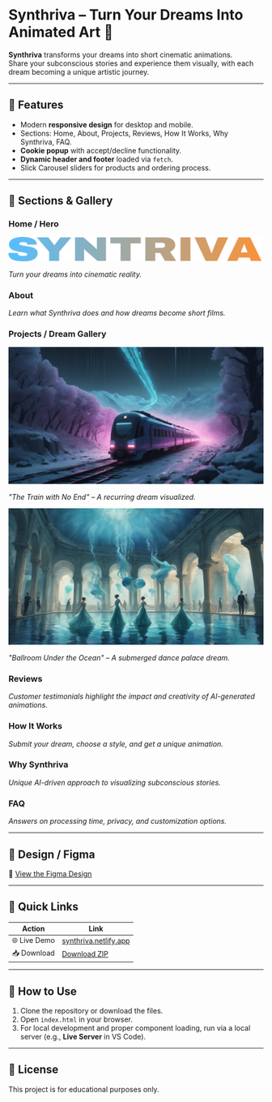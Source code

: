 # Synthriva – Turn Your Dreams Into Animated Art 🌌

**Synthriva** transforms your dreams into short cinematic animations.  
Share your subconscious stories and experience them visually, with each dream becoming a unique artistic journey.

---

## 🔹 Features

- Modern **responsive design** for desktop and mobile.  
- Sections: Home, About, Projects, Reviews, How It Works, Why Synthriva, FAQ.  
- **Cookie popup** with accept/decline functionality.  
- **Dynamic header and footer** loaded via `fetch`.  
- Slick Carousel sliders for products and ordering process.

---

## 🔹 Sections & Gallery

### Home / Hero
<img src="img/footer/SYNTRIVA.png" alt="Hero Section" width="500"/>
<p><i>Turn your dreams into cinematic reality.</i></p>

### About
<p><i>Learn what Synthriva does and how dreams become short films.</i></p>

### Projects / Dream Gallery
<img src="img/why/Project Image Container (1).png" alt="The Train with No End" width="544"/>
<p><i>"The Train with No End" – A recurring dream visualized.</i></p>

<img src="img/why/Project Image Container (2).png" alt="Ballroom Under the Ocean" width="544"/>
<p><i>"Ballroom Under the Ocean" – A submerged dance palace dream.</i></p>

### Reviews
<p><i>Customer testimonials highlight the impact and creativity of AI-generated animations.</i></p>

### How It Works
<p><i>Submit your dream, choose a style, and get a unique animation.</i></p>

### Why Synthriva
<p><i>Unique AI-driven approach to visualizing subconscious stories.</i></p>

### FAQ
<p><i>Answers on processing time, privacy, and customization options.</i></p>

---

## 🔹 Design / Figma
📐 [View the Figma Design]([https://www.figma.com/design/Ghfre6ZMKkjVFDPV9rc1Qf/Landing-prostaradventurequest.com-maket-3?node-id=4-1145&t=XA64m4O9hcyPLHfz-0](https://www.figma.com/design/FGkcmDJpxaPabhu5RmTc3o/STP-9100-synthriva.com--Copy-?node-id=8019-601&t=VusGyP3A5qcZKFgG-1))

---

## 🔹 Quick Links

| Action | Link |
|--------|------|
| 🌐 Live Demo | [synthriva.netlify.app](https://synthriva.netlify.app/) |
| 📥 Download | [Download ZIP](https://github.com/olesyamaniuk/synthriva/archive/refs/heads/main.zip) |

---

## 🔹 How to Use

1. Clone the repository or download the files.  
2. Open `index.html` in your browser.  
3. For local development and proper component loading, run via a local server (e.g., **Live Server** in VS Code).  

---

## 🔹 License

This project is for educational purposes only.
